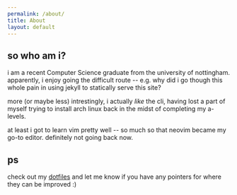 ```yaml
---
permalink: /about/
title: About
layout: default
---
```


## so who am i?

i am a recent Computer Science graduate from the university of nottingham.
apparently, i enjoy going the difficult route -- e.g. why did i go though
this whole pain in using jekyll to statically serve this site?

more (or maybe less) intrestingly, i actually *like* the cli, having
lost a part of myself trying to install arch linux back in the midst of
completing my a-levels.

at least i got to learn vim pretty well -- so much so that neovim became
my go-to editor. definitely not going back now.

## ps

check out my [dotfiles](https://github.com/sebmentation-fault/dotfiles)
and let me know if you have any pointers for where they can be improved :)
